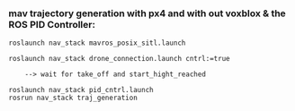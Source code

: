 ### mav trajectory generation with px4 and with out voxblox & the ROS PID Controller:

```jade
roslaunch nav_stack mavros_posix_sitl.launch

roslaunch nav_stack drone_connection.launch cntrl:=true
	
	--> wait for take_off and start_hight_reached
	
roslaunch nav_stack pid_cntrl.launch
rosrun nav_stack traj_generation
```

